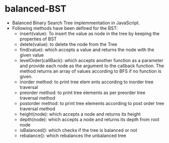 # balanced-BST
- Balanced Binary Search Tree implemmentation in JavaScript.
- Following methods have been defined for the BST:
  - insert(value): To insert the value as node in the tree by keeping the properties of BST
  - delete(value): to delete the node from the Tree
  - find(value): which accepts a value and returns the node with the given value
  - levelOrder(callBack): which accepts another function as a parameter and provide each node as the argument to the callback function. The method returns an array of values according to BFS if no function is given.
  - inorder method: to print tree elem
ents according to inorder tree traversal
  - preorder method: to print tree elements as per preorder tree traversal method
  - postorder method: to print tree elements according to post order tree traversal method
  - height(node): which accepts a node and returns its height
  - depth(node): which accepts a node and returns its depth from root node
  - isBalanced(): which checks if the tree is balanced or not
  - rebalance(): which rebalances the unbalanced tree